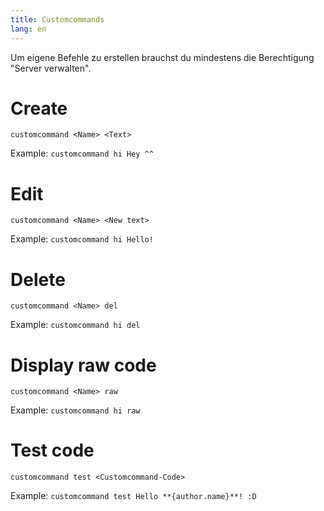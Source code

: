 ```yaml
---
title: Customcommands
lang: en
---
```


Um eigene Befehle zu erstellen brauchst du mindestens die Berechtigung "Server verwalten".

# Create

`customcommand <Name> <Text>`

Example:
`customcommand hi Hey ^^`

# Edit

`customcommand <Name> <New text>`

Example:
`customcommand hi Hello!`

# Delete

`customcommand <Name> del`

Example:
`customcommand hi del`

# Display raw code

`customcommand <Name> raw`

Example:
`customcommand hi raw`

# Test code

`customcommand test <Customcommand-Code>`

Example:
`customcommand test Hello **{author.name}**! :D`

